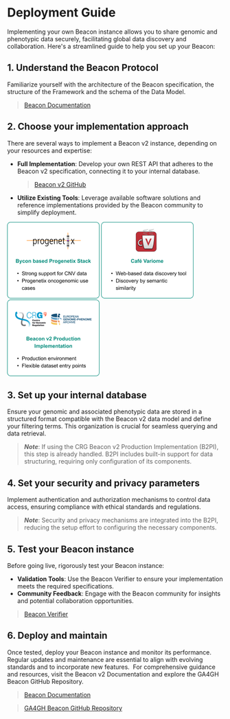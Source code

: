 # Deployment Guide

Implementing your own Beacon instance allows you to share genomic and phenotypic data securely, facilitating global data discovery and collaboration. Here's a streamlined guide to help you set up your Beacon:

## 1. Understand the Beacon Protocol

Familiarize yourself with the architecture of the Beacon specification, the structure of the Framework and the schema of the Data Model. 
> [Beacon Documentation](docs.genomebeacons.org)

## 2. Choose your implementation approach
There are several ways to implement a Beacon v2 instance, depending on your resources and expertise:

- **Full Implementation**: Develop your own REST API that adheres to the Beacon v2 specification, connecting it to your internal database.
  
  > [Beacon v2 GitHub](https://github.com/ga4gh-beacon/beacon-v2/)

- **Utilize Existing Tools**: Leverage available software solutions and reference implementations provided by the Beacon community to simplify deployment.

![Progenetix card](./img/progenetix-card.png) ![Café Variome card](./img/variome-card.png) ![Beacon V2 Production Implementation](./img/beaconv2PI-card.png) 

## 3. Set up your internal database

Ensure your genomic and associated phenotypic data are stored in a structured format compatible with the Beacon v2 data model and define your filtering terms.  This organization is crucial for seamless querying and data retrieval.
> ***Note***: If using the CRG Beacon v2 Production Implementation (B2PI), this step is already handled. B2PI includes built-in support for data structuring, requiring only configuration of its components.

## 4. Set your security and privacy parameters

Implement authentication and authorization mechanisms to control data access, ensuring compliance with ethical standards and regulations. 
> ***Note***: Security and privacy mechanisms are integrated into the B2PI, reducing the setup effort to configuring the necessary components.

## 5. Test your Beacon instance

Before going live, rigorously test your Beacon instance:
- **Validation Tools**: Use the Beacon Verifier to ensure your implementation meets the required specifications.
- **Community Feedback**: Engage with the Beacon community for insights and potential collaboration opportunities.
> [Beacon Verifier](https://beacon-verifier-demo.ega-archive.org/)

## 6. Deploy and maintain

Once tested, deploy your Beacon instance and monitor its performance. Regular updates and maintenance are essential to align with evolving standards and to incorporate new features. 
For comprehensive guidance and resources, visit the Beacon v2 Documentation and explore the GA4GH Beacon GitHub Repository.
> [Beacon Documentation](docs.genomebeacons.org)

> [GA4GH Beacon GitHub Repository](https://github.com/ga4gh-beacon/ga4gh-beacon.github.io)
